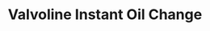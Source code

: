 ---
title: "Valvoline Instant Oil Change"
url: /lexington/valvoline-instant-oil-change/
shop: Autowerkstatt
---